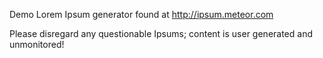 Demo Lorem Ipsum generator found at http://ipsum.meteor.com 

Please disregard any questionable Ipsums; content is user generated and unmonitored!